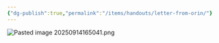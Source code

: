```yaml
---
{"dg-publish":true,"permalink":"/items/handouts/letter-from-orin/"}
---
```


![Pasted image 20250914165041.png](/img/user/items/handouts/Pasted%20image%2020250914165041.png)